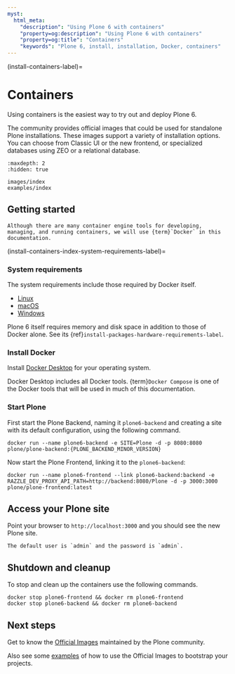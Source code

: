```yaml
---
myst:
  html_meta:
    "description": "Using Plone 6 with containers"
    "property=og:description": "Using Plone 6 with containers"
    "property=og:title": "Containers"
    "keywords": "Plone 6, install, installation, Docker, containers"
---
```


(install-containers-label)=

# Containers

Using containers is the easiest way to try out and deploy Plone 6.

The community provides official images that could be used for standalone Plone installations.
These images support a variety of installation options.
You can choose from Classic UI or the new frontend, or specialized databases using ZEO or a relational database.

```{toctree}
:maxdepth: 2
:hidden: true

images/index
examples/index
```

## Getting started

```{note}
Although there are many container engine tools for developing, managing, and running containers, we will use {term}`Docker` in this documentation.
```


(install-containers-index-system-requirements-label)=

### System requirements

The system requirements include those required by Docker itself.

-   [Linux](https://docs.docker.com/desktop/install/linux-install/)
-   [macOS](https://docs.docker.com/desktop/install/mac-install/)
-   [Windows](https://docs.docker.com/desktop/install/windows-install/)

Plone 6 itself requires memory and disk space in addition to those of Docker alone.
See its {ref}`install-packages-hardware-requirements-label`.


### Install Docker

Install [Docker Desktop](https://docs.docker.com/get-docker/) for your operating system.

Docker Desktop includes all Docker tools.
{term}`Docker Compose` is one of the Docker tools that will be used in much of this documentation.


### Start Plone

First start the Plone Backend, naming it `plone6-backend` and creating a site with its default configuration, using the following command.

```shell
docker run --name plone6-backend -e SITE=Plone -d -p 8080:8080 plone/plone-backend:{PLONE_BACKEND_MINOR_VERSION}
```

Now start the Plone Frontend, linking it to the `plone6-backend`:

```shell
docker run --name plone6-frontend --link plone6-backend:backend -e RAZZLE_DEV_PROXY_API_PATH=http://backend:8080/Plone -d -p 3000:3000 plone/plone-frontend:latest
```


## Access your Plone site

Point your browser to `http://localhost:3000` and you should see the new Plone site.

```{note}
The default user is `admin` and the password is `admin`.
```


## Shutdown and cleanup

To stop and clean up the containers use the following commands.

```shell
docker stop plone6-frontend && docker rm plone6-frontend
docker stop plone6-backend && docker rm plone6-backend
```


## Next steps

Get to know the [Official Images](images/index) maintained by the Plone community.

Also see some [examples](examples/index) of how to use the Official Images to bootstrap your projects.
